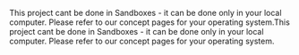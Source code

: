 This project cant be done in Sandboxes - it can be done only in your local computer. Please refer to our concept pages for your operating system.This project cant be done in Sandboxes - it can be done only in your local computer. Please refer to our concept pages for your operating system.
